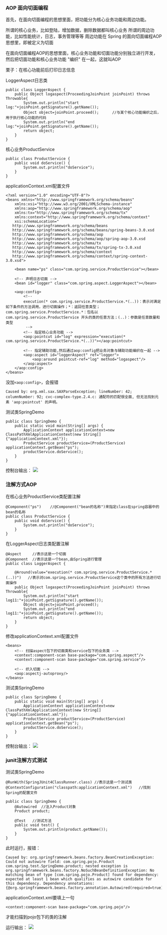 ### AOP 面向切面编程

首先，在面向切面编程的思想里面，把功能分为核心业务功能和周边功能。

所谓的核心业务，比如登陆，增加数据，删除数据都叫核心业务
所谓的周边功能，比如性能统计，日志，事务管理等等
周边功能在 Spring 的面向切面编程AOP思想里，即被定义为切面

在面向切面编程AOP的思想里面，核心业务功能和切面功能分别独立进行开发，然后把切面功能和核心业务功能 "编织" 在一起，这就叫AOP

栗子：在核心功能前后打印日志信息

LoggerAspect日志类
```
public class LoggerAspect {
	public Object logaspect(ProceedingJoinPoint joinPoint) throws Throwable{
		System.out.println("start log:"+joinPoint.getSignature().getName());
		Object object=joinPoint.proceed();      //与某个核心功能编织之后，用于执行核心功能的代码
		System.out.println("end log:"+joinPoint.getSignature().getName());
		return object;
	}
}
```

核心业务ProductService
```
public class ProductService {
	public void doService() {
		System.out.println("doService");
	}
}
```

applicationContext.xml配置文件
```
<?xml version="1.0" encoding="UTF-8"?>
<beans xmlns="http://www.springframework.org/schema/beans"
    xmlns:xsi="http://www.w3.org/2001/XMLSchema-instance"
    xmlns:aop="http://www.springframework.org/schema/aop"
    xmlns:tx="http://www.springframework.org/schema/tx"
    xmlns:context="http://www.springframework.org/schema/context"
    xsi:schemaLocation="
   http://www.springframework.org/schema/beans
   http://www.springframework.org/schema/beans/spring-beans-3.0.xsd
   http://www.springframework.org/schema/aop
   http://www.springframework.org/schema/aop/spring-aop-3.0.xsd
   http://www.springframework.org/schema/tx
   http://www.springframework.org/schema/tx/spring-tx-3.0.xsd
   http://www.springframework.org/schema/context
   http://www.springframework.org/schema/context/spring-context-3.0.xsd">

	<bean name="ps" class="com.spring.service.ProductService"></bean>

	<!-- 声明日志切面 -->
	<bean id="logger" class="com.spring.aspect.LoggerAspect"></bean>

	<aop:config>
		<!-- 
		execution(* com.spring.service.ProductService.*(..))：表示对满足如下条件的方法调用，进行切面操作；*：返回任意类型；com.spring.service.ProductService.*：包名以 com.spring.service.ProductService 开头的类的任意方法；(..)：参数是任意数量和类型
		 -->
		<!-- 指定核心业务功能 -->
		<aop:pointcut id="log" expression="execution(* com.spring.service.ProductService.*(..))"></aop:pointcut>
		
        <!-- 指定辅助功能,然后通过aop:config把业务对象与辅助功能编织在一起 -->
		<aop:aspect id="loggerAspect" ref="logger">
			<aop:around pointcut-ref="log" method="logaspect"/>
		</aop:aspect>
	</aop:config>
</beans>
```

没加`<aop:config>`，会报错
```
Caused by: org.xml.sax.SAXParseException; lineNumber: 42; columnNumber: 92; cvc-complex-type.2.4.c: 通配符的匹配很全面, 但无法找到元素 'aop:pointcut' 的声明。
```

测试类SpringDemo
```
public class SpringDemo {
	public static void main(String[] args) {
		ApplicationContext applicationContext=new ClassPathXmlApplicationContext(new String[] {"applicationContext.xml"});
		ProductService productService=(ProductService) applicationContext.getBean("ps");
		productService.doService();
	}
}
```

控制台输出：
![](http://chenchen7.oss-cn-shanghai.aliyuncs.com/20191217134632.PNG)

### 注解方式AOP

在核心业务ProductService类配置注解
```
@Component("ps")	//@Component("bean的名称")来指定class在spring容器中的bean的名称
public class ProductService {
	public void doService() {
		System.out.println("doService");
	}
}
```

在LoggerAspect日志类配置注解
```
@Aspect		//表示这是一个切面
@Component	//表示这是一个bean,由Spring进行管理
public class LoggerAspect {

	@Around(value="execution(* com.spring.service.ProductService.*(..))")	//表示对com.spring.service.ProductService这个类中的所有方法进行切面操作
	public Object logaspect(ProceedingJoinPoint joinPoint) throws Throwable{
		System.out.println("start log11:"+joinPoint.getSignature().getName());
		Object object=joinPoint.proceed();
		System.out.println("end log11:"+joinPoint.getSignature().getName());
		return object;
	}
}
```

修改applicationContext.xml配置文件
```
<beans>
	<!-- 扫描aspect包下的切面类和service包下的业务类 -->
	<context:component-scan base-package="com.spring.aspect"/>
	<context:component-scan base-package="com.spring.service"/>

	<!-- 织入切面 -->
	<aop:aspectj-autoproxy/>
</beans>
```

测试类SpringDemo
```
public class SpringDemo {
	public static void main(String[] args) {
		ApplicationContext applicationContext=new ClassPathXmlApplicationContext(new String[] {"applicationContext.xml"});
		ProductService productService=(ProductService) applicationContext.getBean("ps");
		productService.doService();
	}
}
```

控制台输出：
![](http://chenchen7.oss-cn-shanghai.aliyuncs.com/20191219094417.PNG)

### junit注解方式测试

测试类SpringDemo
```
@RunWith(SpringJUnit4ClassRunner.class) //表示这是一个测试类
@ContextConfiguration("classpath:applicationContext.xml")   //找到Spring的配置文件

public class SpringDemo {
	@Autowired  //注入Product对象
	Product product;
	
	@Test   //测试方法
	public void test() {
		System.out.println(product.getName());
	}
}
```

此时运行，报错：
```
Caused by: org.springframework.beans.factory.BeanCreationException: Could not autowire field: com.spring.pojo.Product com.spring.test.SpringDemo.product; nested exception is org.springframework.beans.factory.NoSuchBeanDefinitionException: No matching bean of type [com.spring.pojo.Product] found for dependency: expected at least 1 bean which qualifies as autowire candidate for this dependency. Dependency annotations: {@org.springframework.beans.factory.annotation.Autowired(required=true)}
```

applicationContext.xml要填上一句
```
<context:component-scan base-package="com.spring.pojo"/>
```
才能扫描到pojo包下的类的注解

运行输出：
![](http://chenchen7.oss-cn-shanghai.aliyuncs.com/20191219100037.PNG)







